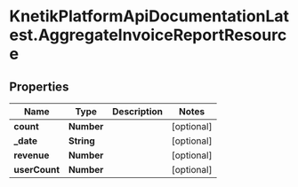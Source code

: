 # KnetikPlatformApiDocumentationLatest.AggregateInvoiceReportResource

## Properties
Name | Type | Description | Notes
------------ | ------------- | ------------- | -------------
**count** | **Number** |  | [optional] 
**_date** | **String** |  | [optional] 
**revenue** | **Number** |  | [optional] 
**userCount** | **Number** |  | [optional] 



